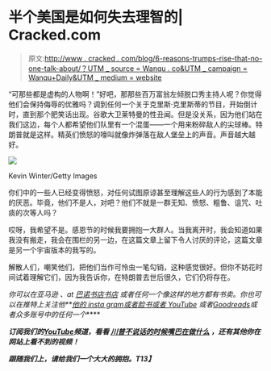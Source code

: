 # 半个美国是如何失去理智的| Cracked.com

> 原文:[http://www . cracked . com/blog/6-reasons-trumps-rise-that-no-one-talk-about/？UTM _ source = Wanqu . co&UTM _ campaign = Wanqu+Daily&UTM _ medium = website](http://www.cracked.com/blog/6-reasons-trumps-rise-that-no-one-talks-about/?utm_source=wanqu.co&utm_campaign=Wanqu+Daily&utm_medium=website)



“可那些都是虚构的人物啊！”好吧，那那些百万富翁左倾脱口秀主持人呢？你觉得他们会保持侮辱的优雅吗？调到任何一个关于克里斯·克里斯蒂的节目，开始倒计时，直到那个肥笑话出现。谷歌大卫莱特曼的性丑闻。但是没关系，因为他们站在我们这边，每个人都希望他们队里有一个混蛋——一个用来粉碎敌人的尖球棒。特朗普就是这样。精英们愤怒的嚎叫就像炸弹落在敌人堡垒上的声音。声音越大越好。

![](../Images/946428dabc2b0b6b4d0de498ebaeab62.png)



Kevin Winter/Getty Images





你们中的一些人已经变得愤怒，对任何试图原谅甚至理解这些人的行为感到了本能的厌恶。毕竟，他们不是人，对吧？他们不就是一群无知、愤怒、粗鲁、诅咒、吐痰的次等人吗？

哎呀，我希望不是。感恩节的时候我要拥抱一大群人。当我离开时，我会知道如果我没有搬走，我会在围栏的另一边，在这篇文章上留下令人讨厌的评论，这篇文章是另一个宇宙版本的我写的。

解散人们，嘲笑他们，把他们当作可怜虫一笔勾销，这种感觉很好。但你不妨花时间试着理解它们，因为我告诉你，在特朗普去世后很久，它们仍将存在。

*你可以在亚马逊* *、at* [*巴诺书店*](https://www.barnesandnoble.com/w/zoey-punches-the-future-in-the-dick-david-wong/1135426737)*[*书店*](https://bookshop.org/books/zoey-punches-the-future-in-the-dick/9781250195791) *或者任何一个像这样的地方都有书卖。你也可以在推特上关注他*[](https://twitter.com/JohnDiesattheEn)**[*他的 insta gram*](https://www.instagram.com/jasondavidwongpargin/)*[*或者脸书*](https://www.facebook.com/David-Wong-182563975162852/)*[*或者 YouTube*](https://youtu.be/ceG2TpNY5ck) *或者*[*Goodreads*](https://www.goodreads.com/author/show/225033.David_Wong)*或者众多账号中的任何一个******

*****订阅我们的***[***YouTube***](https://www.youtube.com/channel/UCjD2KyAEm84yVH8cTilID7Q?sub_confirmation=1)***频道，看看*** [***川普不说话的时候嘴巴在做什么***](https://www.youtube.com/watch?v=WAkF70l2uqk) ***，还有其他你在网站上看不到的视频！*****

*****跟随我们上***[](https://www.facebook.com/cracked)*****，请给我们一个大大的拥抱。**T13】*****

